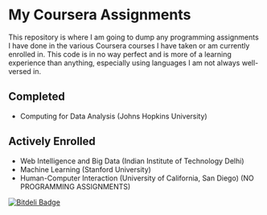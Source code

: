 My Coursera Assignments
==============
This repository is where I am going to dump any programming assignments I have done in the various Coursera courses I have taken or am currently enrolled in.  This code is in no way perfect and is more of a learning experience than anything, especially using languages I am not always well-versed in. 

Completed
-------------
- Computing for Data Analysis (Johns Hopkins University)


Actively Enrolled
-------------
- Web Intelligence and Big Data (Indian Institute of Technology Delhi)
- Machine Learning (Stanford University) 
- Human-Computer Interaction (University of California, San Diego) (NO PROGRAMMING ASSIGNMENTS)



[![Bitdeli Badge](https://d2weczhvl823v0.cloudfront.net/mbecker73/coursera/trend.png)](https://bitdeli.com/free "Bitdeli Badge")

